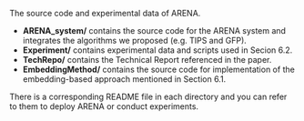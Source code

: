 The source code and experimental data of ARENA.

* **ARENA_system/** contains the source code for the ARENA system and integrates the algorithms we proposed (e.g. TIPS and GFP).
* **Experiment/** contains experimental data and scripts used in Secion 6.2.
* **TechRepo/** contains the Technical Report referenced in the paper.
* **EmbeddingMethod/** contains the source code for implementation of the embedding-based approach mentioned in Section 6.1.

There is a corresponding README file in each directory and you can refer to them to deploy ARENA or conduct experiments.